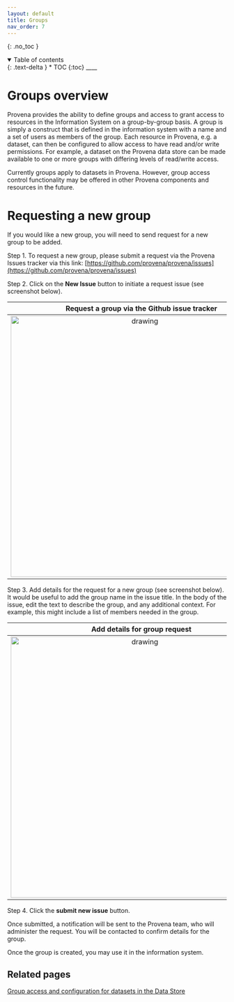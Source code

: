 ```yaml
---
layout: default
title: Groups
nav_order: 7
---
```


{: .no_toc }


<details  open markdown="block">
  <summary>
    Table of contents
  </summary>
{: .text-delta }
* TOC
{:toc}
____
</details>

# Groups overview

Provena provides the ability to define groups and access to grant access to resources in the Information System on a group-by-group basis. A group is simply a construct that is defined in the information system with a name and a set of users as members of the group. Each resource in Provena, e.g. a dataset, can then be configured to allow access to have read and/or write permissions. For example, a dataset on the Provena data store can be made available to one or more groups with differing levels of read/write access.

Currently groups apply to datasets in Provena. However, group access control functionality may be offered in other Provena components and resources in the future.

# Requesting a new group

If you would like a new group, you will need to send request for a new group to be added.

Step 1. To request a new group, please submit a request via the Provena Issues tracker via this link:
[https://github.com/provena/provena/issues](https://github.com/provena/provena/issues)

Step 2. Click on the **New Issue** button to initiate a request issue (see screenshot below).

|                       Request a group via the Github issue tracker                        |
| :---------------------------------------------------------------------------------------: |
| <img src="../assets/images/provena-request-a-group-issue-create.png" alt="drawing" width="600"/> |

Step 3. Add details for the request for a new group (see screenshot below). It would be useful to add the group name in the issue title. In the body of the issue, edit the text to describe
the group, and any additional context. For example, this might include a list of members needed in the group.

|                              Add details for group request                               |
| :--------------------------------------------------------------------------------------: |
| <img src="../assets/images/provena-request-a-group-issue-create-step2.png" alt="drawing" width="600"/> |

Step 4. Click the **submit new issue** button.

Once submitted, a notification will be sent to the Provena team, who will administer the request. You will be contacted to confirm details for the group.

Once the group is created, you may use it in the information system.

## Related pages

[Group access and configuration for datasets in the Data Store](./provenance/registry/access-control.html#group-access)
